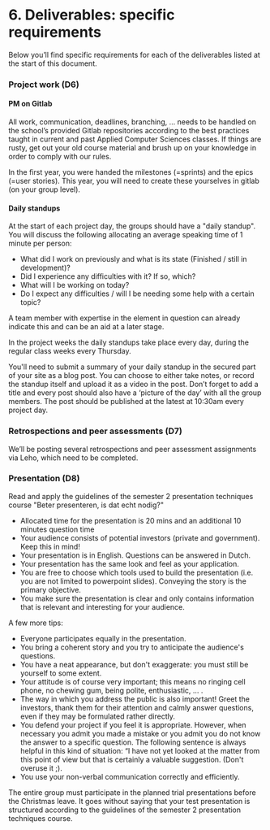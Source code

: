 # 6. Deliverables: specific requirements

Below you’ll find specific requirements for each of the deliverables listed at the start of this
document.













### Project work (D6)

#### PM on Gitlab
All work, communication, deadlines, branching, … needs to be handled on the school’s provided
Gitlab repositories according to the best practices taught in current and past Applied Computer
Sciences classes. If things are rusty, get out your old course material and brush up on your
knowledge in order to comply with our rules.

In the first year, you were handed the milestones (=sprints) and the epics (=user stories). This
year, you will need to create these yourselves in gitlab (on your group level).


#### Daily standups
At the start of each project day, the groups should have a "daily standup". You will discuss the
following allocating an average speaking time of 1 minute per person:

   -   What did I work on previously and what is its state (Finished / still in development)?
   -   Did I experience any difficulties with it? If so, which?
   -   What will I be working on today?
   -   Do I expect any difficulties / will I be needing some help with a certain topic?

A team member with expertise in the element in question can already indicate this and can be
an aid at a later stage.

In the project weeks the daily standups take place every day, during the regular class weeks
every Thursday.




You'll need to submit a summary of your daily standup in the secured part of your site as a blog
post. You can choose to either take notes, or record the standup itself and upload it as a video
in the post. Don’t forget to add a title and every post should also have a ‘picture of the day’ with
all the group members. The post should be published at the latest at 10:30am every project day.

### Retrospections and peer assessments (D7)
We’ll be posting several retrospections and peer assessment assignments via Leho, which need
to be completed.

### Presentation (D8)
Read and apply the guidelines of the semester 2 presentation techniques course "Beter
presenteren, is dat echt nodig?"

   -   Allocated time for the presentation is 20 mins and an additional 10 minutes question time
   -   Your audience consists of potential investors (private and government). Keep this in
       mind!
   -   Your presentation is in English. Questions can be answered in Dutch.
   -   Your presentation has the same look and feel as your application.
   -   You are free to choose which tools used to build the presentation (i.e. you are not limited
       to powerpoint slides). Conveying the story is the primary objective.
   -   You make sure the presentation is clear and only contains information that is relevant
       and interesting for your audience.

A few more tips:

   -   Everyone participates equally in the presentation.
   -   You bring a coherent story and you try to anticipate the audience's questions.
   -   You have a neat appearance, but don't exaggerate: you must still be yourself to some
       extent.
   -   Your attitude is of course very important; this means no ringing cell phone, no chewing
       gum, being polite, enthusiastic, … .
   -   The way in which you address the public is also important! Greet the investors, thank
       them for their attention and calmly answer questions, even if they may be formulated
       rather directly.
   -   You defend your project if you feel it is appropriate. However, when necessary you admit
       you made a mistake or you admit you do not know the answer to a specific question.
       The following sentence is always helpful in this kind of situation: “I have not yet looked at
       the matter from this point of view but that is certainly a valuable suggestion. (Don't
       overuse it ;).
   -   You use your non-verbal communication correctly and efficiently.

The entire group must participate in the planned trial presentations before the Christmas
leave. It goes without saying that your test presentation is structured according to the guidelines
of the semester 2 presentation techniques course.